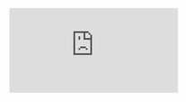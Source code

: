  ![Equation](https://latex.codecogs.com/svg.latex?%5Cce%7BCO%20%2B%20NH_3%20%5Crightarrow%20HCONH_2%20%5Crightarrow%20HCN%20%2B%20H_2O%7D)
